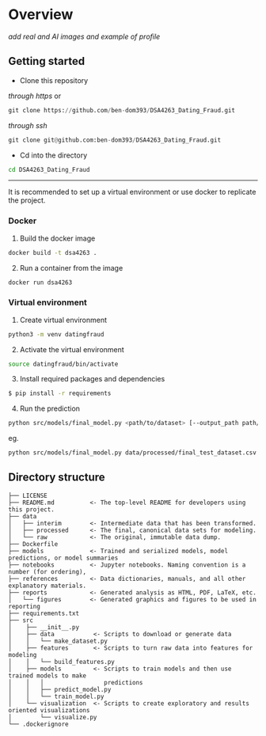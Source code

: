 # Overview

*add real and AI images and example of profile*

## Getting started

- Clone this repository

*through https* or
``` python
git clone https://github.com/ben-dom393/DSA4263_Dating_Fraud.git
```
*through ssh*
```python
git clone git@github.com:ben-dom393/DSA4263_Dating_Fraud.git
```

- Cd into the directory
```bash
cd DSA4263_Dating_Fraud
```

---

It is recommended to set up a virtual environment or use docker to replicate the project.
### Docker
1. Build the docker image
``` bash
docker build -t dsa4263 .
```
2. Run a container from the image
``` bash
docker run dsa4263
```

### Virtual environment
1. Create virtual environment
``` bash
python3 -m venv datingfraud
```
2. Activate the virtual environment
``` bash
source datingfraud/bin/activate
```
3. Install required packages and dependencies
``` bash
$ pip install -r requirements
```
4. Run the prediction
``` bash
python src/models/final_model.py <path/to/dataset> [--output_path path/to/output/dir/]
```

eg.
``` bash
python src/models/final_model.py data/processed/final_test_dataset.csv
```



## Directory structure

```
├── LICENSE
├── README.md          <- The top-level README for developers using this project.
├── data
│   ├── interim        <- Intermediate data that has been transformed.
│   ├── processed      <- The final, canonical data sets for modeling.
│   └── raw            <- The original, immutable data dump.
├── Dockerfile
├── models             <- Trained and serialized models, model predictions, or model summaries
├── notebooks          <- Jupyter notebooks. Naming convention is a number (for ordering),
├── references         <- Data dictionaries, manuals, and all other explanatory materials.
├── reports            <- Generated analysis as HTML, PDF, LaTeX, etc.
│   └── figures        <- Generated graphics and figures to be used in reporting
├── requirements.txt
├── src               
│    ├── __init__.py
│    ├── data           <- Scripts to download or generate data
│    │   └── make_dataset.py
│    ├── features       <- Scripts to turn raw data into features for modeling
│    │   └── build_features.py
│    ├── models         <- Scripts to train models and then use trained models to make
│    │   │                 predictions
│    │   ├── predict_model.py
│    │   └── train_model.py
│    └── visualization  <- Scripts to create exploratory and results oriented visualizations
│        └── visualize.py
└── .dockerignore
```
